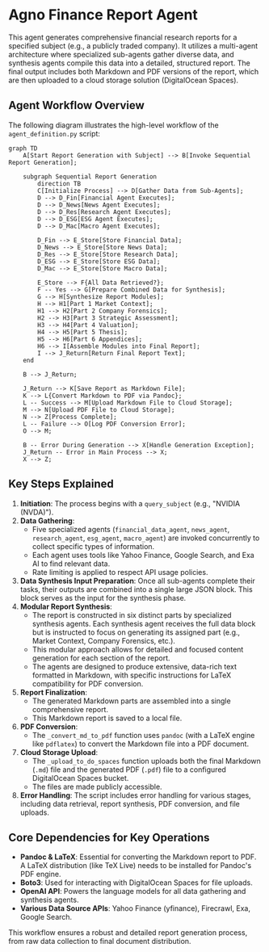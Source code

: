 # Agno Finance Report Agent

This agent generates comprehensive financial research reports for a specified subject (e.g., a publicly traded company). It utilizes a multi-agent architecture where specialized sub-agents gather diverse data, and synthesis agents compile this data into a detailed, structured report. The final output includes both Markdown and PDF versions of the report, which are then uploaded to a cloud storage solution (DigitalOcean Spaces).

## Agent Workflow Overview

The following diagram illustrates the high-level workflow of the `agent_definition.py` script:

```mermaid
graph TD
    A[Start Report Generation with Subject] --> B[Invoke Sequential Report Generation];
    
    subgraph Sequential Report Generation
        direction TB
        C[Initialize Process] --> D[Gather Data from Sub-Agents];
        D --> D_Fin[Financial Agent Executes];
        D --> D_News[News Agent Executes];
        D --> D_Res[Research Agent Executes];
        D --> D_ESG[ESG Agent Executes];
        D --> D_Mac[Macro Agent Executes];
        
        D_Fin --> E_Store[Store Financial Data];
        D_News --> E_Store[Store News Data];
        D_Res --> E_Store[Store Research Data];
        D_ESG --> E_Store[Store ESG Data];
        D_Mac --> E_Store[Store Macro Data];

        E_Store --> F{All Data Retrieved?};
        F -- Yes --> G[Prepare Combined Data for Synthesis];
        G --> H[Synthesize Report Modules];
        H --> H1[Part 1 Market Context];
        H1 --> H2[Part 2 Company Forensics];
        H2 --> H3[Part 3 Strategic Assessment];
        H3 --> H4[Part 4 Valuation];
        H4 --> H5[Part 5 Thesis];
        H5 --> H6[Part 6 Appendices];
        H6 --> I[Assemble Modules into Final Report];
        I --> J_Return[Return Final Report Text];
    end

    B --> J_Return;

    J_Return --> K[Save Report as Markdown File];
    K --> L{Convert Markdown to PDF via Pandoc};
    L -- Success --> M[Upload Markdown File to Cloud Storage];
    M --> N[Upload PDF File to Cloud Storage];
    N --> Z[Process Complete];
    L -- Failure --> O[Log PDF Conversion Error];
    O --> M;  

    B -- Error During Generation --> X[Handle Generation Exception];
    J_Return -- Error in Main Process --> X;
    X --> Z;
```

## Key Steps Explained

1.  **Initiation**: The process begins with a `query_subject` (e.g., "NVIDIA (NVDA)").
2.  **Data Gathering**:
    *   Five specialized agents (`financial_data_agent`, `news_agent`, `research_agent`, `esg_agent`, `macro_agent`) are invoked concurrently to collect specific types of information.
    *   Each agent uses tools like Yahoo Finance, Google Search, and Exa AI to find relevant data.
    *   Rate limiting is applied to respect API usage policies.
3.  **Data Synthesis Input Preparation**: Once all sub-agents complete their tasks, their outputs are combined into a single large JSON block. This block serves as the input for the synthesis phase.
4.  **Modular Report Synthesis**:
    *   The report is constructed in six distinct parts by specialized synthesis agents. Each synthesis agent receives the full data block but is instructed to focus on generating its assigned part (e.g., Market Context, Company Forensics, etc.).
    *   This modular approach allows for detailed and focused content generation for each section of the report.
    *   The agents are designed to produce extensive, data-rich text formatted in Markdown, with specific instructions for LaTeX compatibility for PDF conversion.
5.  **Report Finalization**:
    *   The generated Markdown parts are assembled into a single comprehensive report.
    *   This Markdown report is saved to a local file.
6.  **PDF Conversion**:
    *   The `_convert_md_to_pdf` function uses `pandoc` (with a LaTeX engine like `pdflatex`) to convert the Markdown file into a PDF document.
7.  **Cloud Storage Upload**:
    *   The `_upload_to_do_spaces` function uploads both the final Markdown (`.md`) file and the generated PDF (`.pdf`) file to a configured DigitalOcean Spaces bucket.
    *   The files are made publicly accessible.
8.  **Error Handling**: The script includes error handling for various stages, including data retrieval, report synthesis, PDF conversion, and file uploads.

## Core Dependencies for Key Operations

*   **Pandoc & LaTeX**: Essential for converting the Markdown report to PDF. A LaTeX distribution (like TeX Live) needs to be installed for Pandoc's PDF engine.
*   **Boto3**: Used for interacting with DigitalOcean Spaces for file uploads.
*   **OpenAI API**: Powers the language models for all data gathering and synthesis agents.
*   **Various Data Source APIs**: Yahoo Finance (yfinance), Firecrawl, Exa, Google Search.

This workflow ensures a robust and detailed report generation process, from raw data collection to final document distribution.
